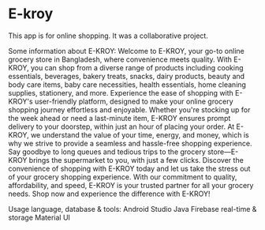 # E-kroy
This app is for online shopping. It was a collaborative project.

Some information about E-KROY: 
Welcome to E-KROY, your go-to online grocery store in Bangladesh, where convenience meets quality. With E-KROY, you can shop from a diverse range of products including cooking essentials, beverages, bakery treats, snacks, dairy products, beauty and body care items, baby care necessities, health essentials, home cleaning supplies, stationery, and more.
Experience the ease of shopping with E-KROY's user-friendly platform, designed to make your online grocery shopping journey effortless and enjoyable. Whether you're stocking up for the week ahead or need a last-minute item, E-KROY ensures prompt delivery to your doorstep, within just an hour of placing your order.
At E-KROY, we understand the value of your time, energy, and money, which is why we strive to provide a seamless and hassle-free shopping experience. Say goodbye to long queues and tedious trips to the grocery store—E-KROY brings the supermarket to you, with just a few clicks.
Discover the convenience of shopping with E-KROY today and let us take the stress out of your grocery shopping experience. With our commitment to quality, affordability, and speed, E-KROY is your trusted partner for all your grocery needs. Shop now and experience the difference with E-KROY!




Usage language, database & tools:
Android Studio
Java
Firebase real-time & storage
Material UI
